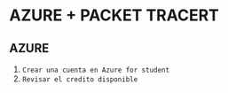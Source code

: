 # AZURE + PACKET TRACERT

## AZURE
1. `Crear una cuenta en Azure for student`
2. `Revisar el credito disponible`
